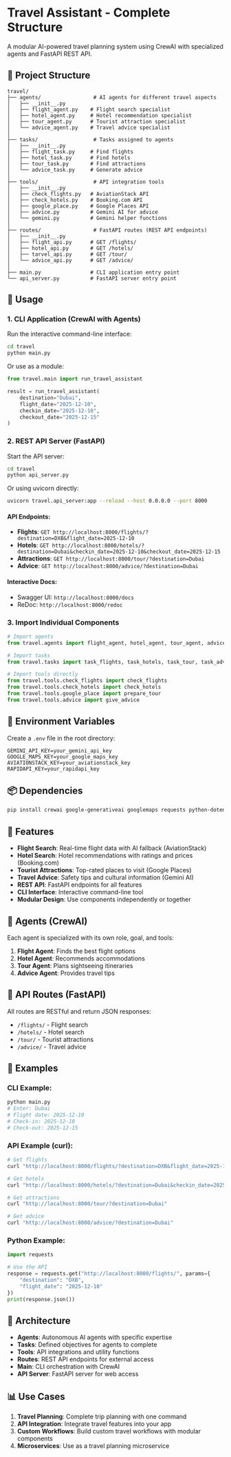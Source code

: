 # Travel Assistant - Complete Structure

A modular AI-powered travel planning system using CrewAI with specialized agents and FastAPI REST API.

## 📁 Project Structure

```
travel/
├── agents/                 # AI agents for different travel aspects
│   ├── __init__.py
│   ├── flight_agent.py    # Flight search specialist
│   ├── hotel_agent.py     # Hotel recommendation specialist
│   ├── tour_agent.py      # Tourist attraction specialist
│   └── advice_agent.py    # Travel advice specialist
│
├── tasks/                  # Tasks assigned to agents
│   ├── __init__.py
│   ├── flight_task.py     # Find flights
│   ├── hotel_task.py      # Find hotels
│   ├── tour_task.py       # Find attractions
│   └── advice_task.py     # Generate advice
│
├── tools/                  # API integration tools
│   ├── __init__.py
│   ├── check_flights.py   # AviationStack API
│   ├── check_hotels.py    # Booking.com API
│   ├── google_place.py    # Google Places API
│   ├── advice.py          # Gemini AI for advice
│   └── gemini.py          # Gemini helper functions
│
├── routes/                 # FastAPI routes (REST API endpoints)
│   ├── __init__.py
│   ├── flight_api.py      # GET /flights/
│   ├── hotel_api.py       # GET /hotels/
│   ├── tarvel_api.py      # GET /tour/
│   └── advice_api.py      # GET /advice/
│
├── main.py                # CLI application entry point
└── api_server.py          # FastAPI server entry point
```

## 🚀 Usage

### 1. CLI Application (CrewAI with Agents)

Run the interactive command-line interface:

```bash
cd travel
python main.py
```

Or use as a module:

```python
from travel.main import run_travel_assistant

result = run_travel_assistant(
    destination="Dubai",
    flight_date="2025-12-10",
    checkin_date="2025-12-10",
    checkout_date="2025-12-15"
)
```

### 2. REST API Server (FastAPI)

Start the API server:

```bash
cd travel
python api_server.py
```

Or using uvicorn directly:

```bash
uvicorn travel.api_server:app --reload --host 0.0.0.0 --port 8000
```

#### API Endpoints:

- **Flights**: `GET http://localhost:8000/flights/?destination=DXB&flight_date=2025-12-10`
- **Hotels**: `GET http://localhost:8000/hotels/?destination=Dubai&checkin_date=2025-12-10&checkout_date=2025-12-15`
- **Attractions**: `GET http://localhost:8000/tour/?destination=Dubai`
- **Advice**: `GET http://localhost:8000/advice/?destination=Dubai`

#### Interactive Docs:

- Swagger UI: `http://localhost:8000/docs`
- ReDoc: `http://localhost:8000/redoc`

### 3. Import Individual Components

```python
# Import agents
from travel.agents import flight_agent, hotel_agent, tour_agent, advice_agent

# Import tasks
from travel.tasks import task_flights, task_hotels, task_tour, task_advice

# Import tools directly
from travel.tools.check_flights import check_flights
from travel.tools.check_hotels import check_hotels
from travel.tools.google_place import prepare_tour
from travel.tools.advice import give_advice
```

## 🔧 Environment Variables

Create a `.env` file in the root directory:

```env
GEMINI_API_KEY=your_gemini_api_key
GOOGLE_MAPS_KEY=your_google_maps_key
AVIATIONSTACK_KEY=your_aviationstack_key
RAPIDAPI_KEY=your_rapidapi_key
```

## 📦 Dependencies

```bash
pip install crewai google-generativeai googlemaps requests python-dotenv fastapi uvicorn
```

## 🎯 Features

- **Flight Search**: Real-time flight data with AI fallback (AviationStack)
- **Hotel Search**: Hotel recommendations with ratings and prices (Booking.com)
- **Tourist Attractions**: Top-rated places to visit (Google Places)
- **Travel Advice**: Safety tips and cultural information (Gemini AI)
- **REST API**: FastAPI endpoints for all features
- **CLI Interface**: Interactive command-line tool
- **Modular Design**: Use components independently or together

## 🤖 Agents (CrewAI)

Each agent is specialized with its own role, goal, and tools:

1. **Flight Agent**: Finds the best flight options
2. **Hotel Agent**: Recommends accommodations
3. **Tour Agent**: Plans sightseeing itineraries
4. **Advice Agent**: Provides travel tips

## 🔗 API Routes (FastAPI)

All routes are RESTful and return JSON responses:

- `/flights/` - Flight search
- `/hotels/` - Hotel search
- `/tour/` - Tourist attractions
- `/advice/` - Travel advice

## 📝 Examples

### CLI Example:

```bash
python main.py
# Enter: Dubai
# Flight date: 2025-12-10
# Check-in: 2025-12-10
# Check-out: 2025-12-15
```

### API Example (curl):

```bash
# Get flights
curl "http://localhost:8000/flights/?destination=DXB&flight_date=2025-12-10"

# Get hotels
curl "http://localhost:8000/hotels/?destination=Dubai&checkin_date=2025-12-10&checkout_date=2025-12-15"

# Get attractions
curl "http://localhost:8000/tour/?destination=Dubai"

# Get advice
curl "http://localhost:8000/advice/?destination=Dubai"
```

### Python Example:

```python
import requests

# Use the API
response = requests.get("http://localhost:8000/flights/", params={
    "destination": "DXB",
    "flight_date": "2025-12-10"
})
print(response.json())
```

## 🎨 Architecture

- **Agents**: Autonomous AI agents with specific expertise
- **Tasks**: Defined objectives for agents to complete
- **Tools**: API integrations and utility functions
- **Routes**: REST API endpoints for external access
- **Main**: CLI orchestration with CrewAI
- **API Server**: FastAPI server for web access

## 📊 Use Cases

1. **Travel Planning**: Complete trip planning with one command
2. **API Integration**: Integrate travel features into your app
3. **Custom Workflows**: Build custom travel workflows with modular components
4. **Microservices**: Use as a travel planning microservice
